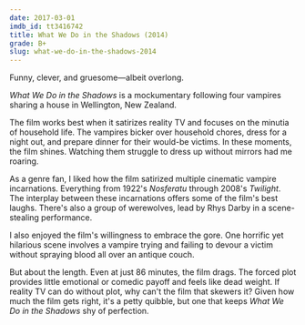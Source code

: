 ```yaml
---
date: 2017-03-01
imdb_id: tt3416742
title: What We Do in the Shadows (2014)
grade: B+
slug: what-we-do-in-the-shadows-2014
---
```


Funny, clever, and gruesome—albeit overlong.

_What We Do in the Shadows_ is a mockumentary following four vampires sharing a house in Wellington, New Zealand.

The film works best when it satirizes reality TV and focuses on the minutia of household life. The vampires bicker over household chores, dress for a night out, and prepare dinner for their would-be victims. In these moments, the film shines. Watching them struggle to dress up without mirrors had me roaring.

As a genre fan, I liked how the film satirized multiple cinematic vampire incarnations. Everything from 1922's _Nosferatu_ through 2008's <span data-imdb-id="tt0119594">_Twilight_</span>. The interplay between these incarnations offers some of the film's best laughs. There's also a group of werewolves, lead by Rhys Darby in a scene-stealing performance.

I also enjoyed the film's willingness to embrace the gore. One horrific yet hilarious scene involves a vampire trying and failing to devour a victim without spraying blood all over an antique couch.

But about the length. Even at just 86 minutes, the film drags. The forced plot provides little emotional or comedic payoff and feels like dead weight. If reality TV can do without plot, why can't the film that skewers it? Given how much the film gets right, it's a petty quibble, but one that keeps _What We Do in the Shadows_ shy of perfection.

